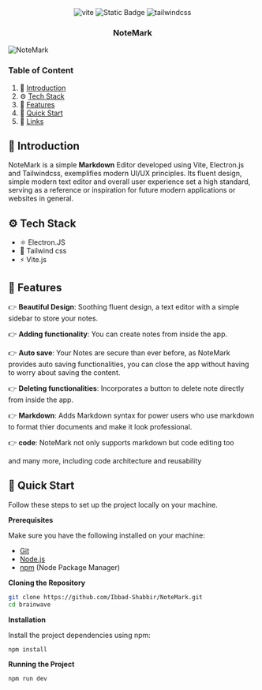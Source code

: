   <div align="center">
    <img  src="https://img.shields.io/badge/-Vite-black?style=for-the-badge&logoColor=white&logo=vite&color=646CFF" alt="vite" />
    <img alt="Static Badge" src="https://img.shields.io/badge/electron-white?style=for-the-badge&logo=electron&logoColor=white&labelColor=1e1e1e&color=white">
    <img src="https://img.shields.io/badge/-Tailwind_CSS-black?style=for-the-badge&logoColor=white&logo=tailwindcss&color=06B6D4" alt="tailwindcss" />
  </div>
  
<h3 align="center">NoteMark</h3>

![NoteMark](https://github.com/gionathas/NoteMark/assets/16454253/fcfff9dd-04a0-4b62-9cfb-db57ccd6f7aa)

### <a name="table">Table of Content</a>

1. 🤖 [Introduction](#introduction)
2. ⚙️ [Tech Stack](#tech-stack)
3. 🔋 [Features](#features)
4. 🤸 [Quick Start](#quick-start)
6. 🔗 [Links](#links)

## <a name="introduction">🤖 Introduction</a>

NoteMark is a simple **Markdown** Editor developed using Vite, Electron.js and Tailwindcss, exemplifies modern UI/UX principles. Its fluent design, simple modern text editor and overall user experience set a high standard, serving as a reference or inspiration for future modern applications or websites in general.

## <a name="tech-stack">⚙ Tech Stack</a>

-  ⚛ Electron.JS
-  🌊 Tailwind css
- ⚡ Vite.js

## <a name="features">🔋 Features </a>

👉 **Beautiful Design**: Soothing fluent design, a text editor with a simple sidebar to store your notes.

👉 **Adding functionality**: You can create notes from inside the app.

👉 **Auto save**: Your Notes are secure than ever before, as NoteMark provides auto saving functionalities, you can close the app without having to worry about saving the content.

👉 **Deleting functionalities**: Incorporates a button to delete note directly from inside the app.

👉 **Markdown**: Adds Markdown syntax for power users who use markdown to format thier documents and make it look professional.

👉 **code**: NoteMark not only supports markdown but code editing too

and many more, including code architecture and reusability

## <a name="quick-start">🤸 Quick Start </a>

Follow these steps to set up the project locally on your machine.

**Prerequisites**

Make sure you have the following installed on your machine:

- [Git](https://git-scm.com/)
- [Node.js](https://nodejs.org/en)
- [npm](https://www.npmjs.com/) (Node Package Manager)

**Cloning the Repository**

```bash
git clone https://github.com/Ibbad-Shabbir/NoteMark.git
cd brainwave
```

**Installation**

Install the project dependencies using npm:

```bash
npm install
```

**Running the Project**

```bash
npm run dev
```
